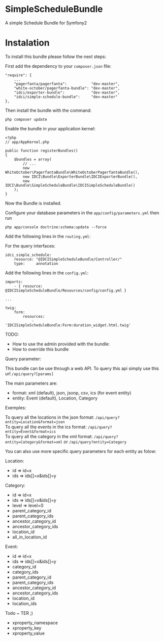 SimpleScheduleBundle
====================

A simple Schedule Bundle for Symfony2


Instalation
===========

To install this bundle please follow the next steps:

First add the dependency to your `composer.json` file:

    "require": {
        ...
        "pagerfanta/pagerfanta":           "dev-master",
        "white-october/pagerfanta-bundle": "dev-master",
        "idci/exporter-bundle":            "dev-master",
        "idci/simple-schedule-bundle":     "dev-master"
    },

Then install the bundle with the command:

    php composer update

Enable the bundle in your application kernel:

    <?php
    // app/AppKernel.php

    public function registerBundles()
    {
        $bundles = array(
            // ...
            new WhiteOctober\PagerfantaBundle\WhiteOctoberPagerfantaBundle(),
            new IDCI\Bundle\ExporterBundle\IDCIExporterBundle(),
            new IDCI\Bundle\SimpleScheduleBundle\IDCISimpleScheduleBundle()
        );
    }

Now the Bundle is installed.

Configure your database parameters in the `app/config/parameters.yml` then run

    php app/console doctrine:schema:update --force

Add the following lines in the `routing.yml`:

For the query interfaces:

    idci_simple_schedule:
        resource: "@IDCISimpleScheduleBundle/Controller/"
        type:     annotation

Add the following lines in the `config.yml`:

    imports:
        - { resource: @IDCISimpleScheduleBundle/Resources/config/config.yml }

    ...

    twig:
        form:
            resources:
                - 'IDCISimpleScheduleBundle:Form:duration_widget.html.twig'

TODO:

 * How to use the admin provided with the bundle:
 * How to override this bundle

Query parameter:

This bundle can be use through a web API.
To query this api simply use this url `/api/query?[params]`

The main parameters are:

 * format: xml (default), json, jsonp, csv, ics (for event entity)
 * entity: Event (default), Location, Category

Exemples:

To query all the locations in the json format: `/api/query?entity=Location&format=json`  
To query all the events in the ics format: `/api/query?entity=Event&format=ics`  
To query all the category in the xml format: `/api/query?entity=Category&format=xml` or `/api/query?entity=Category`  

You can also use more specific query parameters for each entity as folow:

Location:

 * id => id=x
 * ids => ids[]=x&ids[]=y

Category:

 * id => id=x
 * ids => ids[]=x&ids[]=y
 * level => level=0
 * parent_category_id
 * parent_category_ids
 * ancestor_category_id
 * ancestor_category_ids
 * location_id
 * all_in_location_id

Event:

 * id => id=x
 * ids => ids[]=x&ids[]=y
 * category_id
 * category_ids
 * parent_category_id
 * parent_category_ids
 * ancestor_category_id
 * ancestor_category_ids
 * location_id
 * location_ids

Todo ~ TER ;)

 * xproperty_namespace
 * xproperty_key
 * xproperty_value
